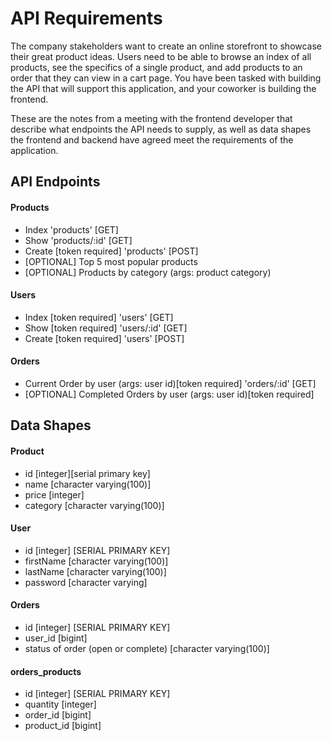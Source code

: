 # API Requirements

The company stakeholders want to create an online storefront to showcase their great product ideas. Users need to be able to browse an index of all products, see the specifics of a single product, and add products to an order that they can view in a cart page. You have been tasked with building the API that will support this application, and your coworker is building the frontend.

These are the notes from a meeting with the frontend developer that describe what endpoints the API needs to supply, as well as data shapes the frontend and backend have agreed meet the requirements of the application.

## API Endpoints

#### Products

- Index 'products' [GET]
- Show 'products/:id' [GET]
- Create [token required] 'products' [POST]
- [OPTIONAL] Top 5 most popular products
- [OPTIONAL] Products by category (args: product category)

#### Users

- Index [token required] 'users' [GET]
- Show [token required] 'users/:id' [GET]
- Create [token required] 'users' [POST]

#### Orders

- Current Order by user (args: user id)[token required] 'orders/:id' [GET]
- [OPTIONAL] Completed Orders by user (args: user id)[token required]

## Data Shapes

#### Product

- id [integer][serial primary key]
- name [character varying(100)]
- price [integer]
- category [character varying(100)]

#### User

- id [integer] [SERIAL PRIMARY KEY]
- firstName [character varying(100)]
- lastName [character varying(100)]
- password [character varying]

#### Orders

- id [integer] [SERIAL PRIMARY KEY]
- user_id [bigint]
- status of order (open or complete) [character varying(100)]

#### orders_products

- id [integer] [SERIAL PRIMARY KEY]
- quantity [integer]
- order_id [bigint]
- product_id [bigint]
